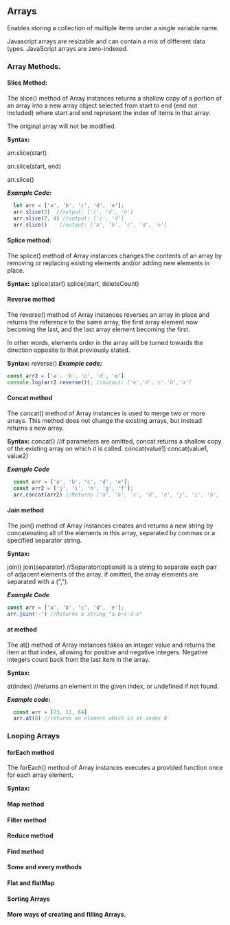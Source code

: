 ## Arrays
Enables storing a collection of multiple items under a single variable name.

Javascript arrays are resizable and can contain a mix of different data types.
JavaScript arrays are zero-indexed.

### Array Methods.
#### Slice Method:
The slice() method of Array instances returns a shallow copy of a portion of an array into a new array object selected from start to end (end not included) where start and end represent the index of items in that array. 

The original array will not be modified.

**Syntax:**

arr.slice(start)

arr.slice(start, end)

arr.slice()

_**Example Code:**_
```javascript
  let arr = ['a', 'b', 'c', 'd', 'e'];
  arr.slice(2)  //output: ['c', 'd', 'e']
  arr.slice(2, 4) //output: ['c', 'd']
  arr.slice()    //output: ['a', 'b', 'c', 'd', 'e']
```
#### Splice method:
The splice() method of Array instances changes the contents of an array by removing or replacing existing elements and/or adding new elements in place.

**Syntax:**
splice(start)
splice(start, deleteCount)

#### Reverse method
The reverse() method of Array instances reverses an array in place and returns the reference to the same array, the first array element now becoming the last, and the last array element becoming the first. 

In other words, elements order in the array will be turned towards the direction opposite to that previously stated.

**Syntax:**
reverse()
_**Example code:**_
```javascript
const arr2 = ['a', 'b', 'c', 'd', 'e']
console.log(arr2.reverse()); //output: ['e','d','c','b','a']
```

#### Concat method

The concat() method of Array instances is used to merge two or more arrays. This method does not change the existing arrays, but instead returns a new array.

**Syntax:**
concat() //if parameters are omitted, concat returns a shallow copy of the existing array on which it is called.
concat(value1) 
concat(value1, value2)

**_Example Code_**
```javascript
  const arr = ['a', 'b', 'c', 'd', 'e'];
  const arr2 = ['j', 'i', 'h', 'g', 'f'];
  arr.concat(arr2) //Returns ['a', 'b', 'c', 'd', 'e', 'j', 'i', 'h', 'g', 'f']
```

#### Join method

The join() method of Array instances creates and returns a new string by concatenating all of the elements in this array, separated by commas or a specified separator string.

**Syntax:**

join()
join(separator) //Separator(optional) is a string to separate each pair of adjacent elements of the array. if omitted, the array elements are separated with a (",").

_**Example Code**_

```javascript
const arr = ['a', 'b', 'c', 'd', 'e'];
arr.join('-') //Returns a string "a-b-c-d-e"
```

#### at method

The at() method of Array instances takes an integer value and returns the item at that index, allowing for positive and negative integers. Negative integers count back from the last item in the array.

**Syntax:**

at(index) //returns an element in the given index, or undefined if not found.

_**Example code:**_

```javascript
  const arr = [23, 11, 64]
  arr.at(0) //returns an element which is at index 0
```

### Looping Arrays
#### forEach method

The forEach() method of Array instances executes a provided function once for each array element.

**Syntax:**




#### Map method
#### Filter method
#### Reduce method
#### Find method
#### Some and every methods
#### Flat and flatMap
#### Sorting Arrays
#### More ways of creating and filling Arrays.
















